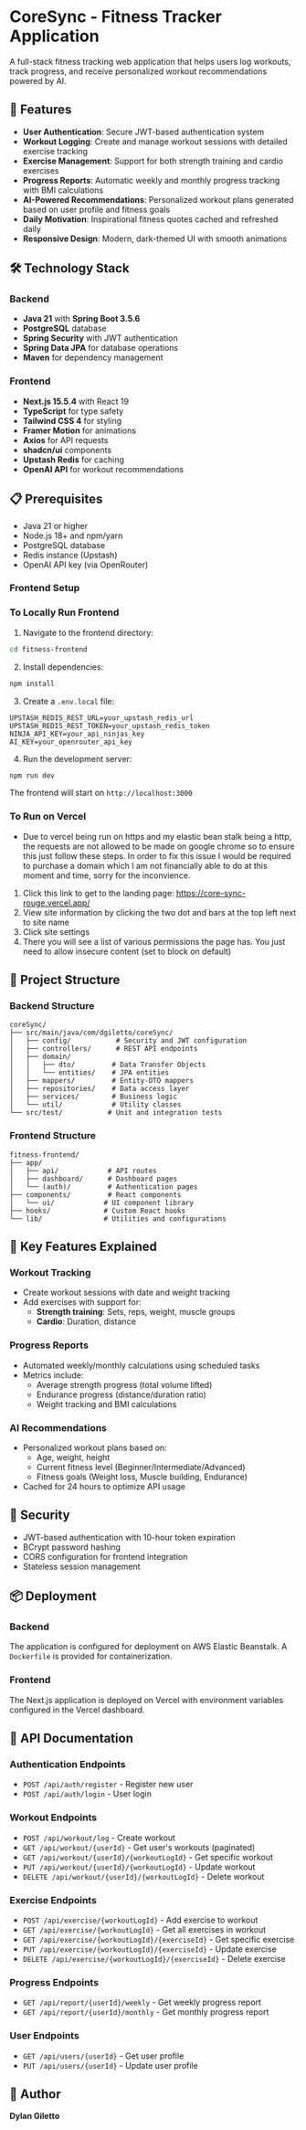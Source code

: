 # CoreSync - Fitness Tracker Application

A full-stack fitness tracking web application that helps users log workouts, track progress, and receive personalized workout recommendations powered by AI.

## 🌟 Features

- **User Authentication**: Secure JWT-based authentication system
- **Workout Logging**: Create and manage workout sessions with detailed exercise tracking
- **Exercise Management**: Support for both strength training and cardio exercises
- **Progress Reports**: Automatic weekly and monthly progress tracking with BMI calculations
- **AI-Powered Recommendations**: Personalized workout plans generated based on user profile and fitness goals
- **Daily Motivation**: Inspirational fitness quotes cached and refreshed daily
- **Responsive Design**: Modern, dark-themed UI with smooth animations

## 🛠️ Technology Stack

### Backend
- **Java 21** with **Spring Boot 3.5.6**
- **PostgreSQL** database
- **Spring Security** with JWT authentication
- **Spring Data JPA** for database operations
- **Maven** for dependency management

### Frontend
- **Next.js 15.5.4** with React 19
- **TypeScript** for type safety
- **Tailwind CSS 4** for styling
- **Framer Motion** for animations
- **Axios** for API requests
- **shadcn/ui** components
- **Upstash Redis** for caching
- **OpenAI API** for workout recommendations

## 📋 Prerequisites

- Java 21 or higher
- Node.js 18+ and npm/yarn
- PostgreSQL database
- Redis instance (Upstash)
- OpenAI API key (via OpenRouter)

### Frontend Setup

### To Locally Run Frontend

1. Navigate to the frontend directory:
```bash
cd fitness-frontend
```

2. Install dependencies:
```bash
npm install
```

3. Create a `.env.local` file:
```env
UPSTASH_REDIS_REST_URL=your_upstash_redis_url
UPSTASH_REDIS_REST_TOKEN=your_upstash_redis_token
NINJA_API_KEY=your_api_ninjas_key
AI_KEY=your_openrouter_api_key
```

4. Run the development server:
```bash
npm run dev
```

The frontend will start on `http://localhost:3000`

### To Run on Vercel
- Due to vercel being run on https and my elastic bean stalk being a http, the requests are not allowed to be made on google chrome so to ensure this just follow these steps.
In order to fix this issue I would be required to purchase a domain which I am not financially able to do at this moment and time, sorry for the inconvience.

1. Click this link to get to the landing page: https://core-sync-rouge.vercel.app/
2. View site information by clicking the two dot and bars at the top left next to site name
3. Click site settings
4. There you will see a list of various permissions the page has. You just need to allow insecure content (set to block on default)

## 📁 Project Structure

### Backend Structure
```
coreSync/
├── src/main/java/com/dgiletto/coreSync/
│   ├── config/           # Security and JWT configuration
│   ├── controllers/      # REST API endpoints
│   ├── domain/
│   │   ├── dto/         # Data Transfer Objects
│   │   └── entities/    # JPA entities
│   ├── mappers/         # Entity-DTO mappers
│   ├── repositories/    # Data access layer
│   ├── services/        # Business logic
│   └── util/            # Utility classes
└── src/test/           # Unit and integration tests
```

### Frontend Structure
```
fitness-frontend/
├── app/
│   ├── api/            # API routes
│   ├── dashboard/      # Dashboard pages
│   └── (auth)/         # Authentication pages
├── components/         # React components
│   └── ui/            # UI component library
├── hooks/             # Custom React hooks
└── lib/               # Utilities and configurations
```

## 🔑 Key Features Explained

### Workout Tracking
- Create workout sessions with date and weight tracking
- Add exercises with support for:
  - **Strength training**: Sets, reps, weight, muscle groups
  - **Cardio**: Duration, distance

### Progress Reports
- Automated weekly/monthly calculations using scheduled tasks
- Metrics include:
  - Average strength progress (total volume lifted)
  - Endurance progress (distance/duration ratio)
  - Weight tracking and BMI calculations

### AI Recommendations
- Personalized workout plans based on:
  - Age, weight, height
  - Current fitness level (Beginner/Intermediate/Advanced)
  - Fitness goals (Weight loss, Muscle building, Endurance)
- Cached for 24 hours to optimize API usage

## 🔐 Security

- JWT-based authentication with 10-hour token expiration
- BCrypt password hashing
- CORS configuration for frontend integration
- Stateless session management

## 📦 Deployment

### Backend
The application is configured for deployment on AWS Elastic Beanstalk. A `Dockerfile` is provided for containerization.

### Frontend
The Next.js application is deployed on Vercel with environment variables configured in the Vercel dashboard.

## 📝 API Documentation

### Authentication Endpoints
- `POST /api/auth/register` - Register new user
- `POST /api/auth/login` - User login

### Workout Endpoints
- `POST /api/workout/log` - Create workout
- `GET /api/workout/{userId}` - Get user's workouts (paginated)
- `GET /api/workout/{userId}/{workoutLogId}` - Get specific workout
- `PUT /api/workout/{userId}/{workoutLogId}` - Update workout
- `DELETE /api/workout/{userId}/{workoutLogId}` - Delete workout

### Exercise Endpoints
- `POST /api/exercise/{workoutLogId}` - Add exercise to workout
- `GET /api/exercise/{workoutLogId}` - Get all exercises in workout
- `GET /api/exercise/{workoutLogId}/{exerciseId}` - Get specific exercise
- `PUT /api/exercise/{workoutLogId}/{exerciseId}` - Update exercise
- `DELETE /api/exercise/{workoutLogId}/{exerciseId}` - Delete exercise

### Progress Endpoints
- `GET /api/report/{userId}/weekly` - Get weekly progress report
- `GET /api/report/{userId}/monthly` - Get monthly progress report

### User Endpoints
- `GET /api/users/{userId}` - Get user profile
- `PUT /api/users/{userId}` - Update user profile

## 👤 Author

**Dylan Giletto**
